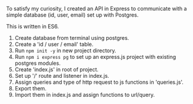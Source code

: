 To satisfy my curiosity, I created an API in Express to communicate with a simple database (id, user, email) set up with Postgres.

This is written in ES6.

1. Create database from terminal using postgres.
2. Create a 'id / user / email' table.
3. Run `npm init -y` in new project directory.
4. Run `npm i express pg` to set up an express.js project with existing postgres modules.
5. Create 'index.js' in root of project.
6. Set up '/' route and listener in index.js.
7. Assign queries and type of http request to js functions in 'queries.js'.
8. Export them.
9. Import them in index.js and assign functions to url/query.
